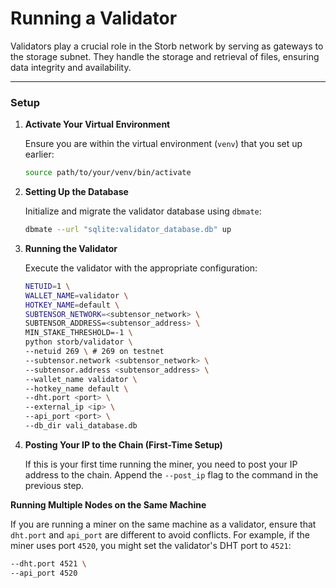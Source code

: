 # Running a Validator

Validators play a crucial role in the Storb network by serving as gateways to the storage subnet. They handle the storage and retrieval of files, ensuring data integrity and availability.

---

### Setup

1. **Activate Your Virtual Environment**

   Ensure you are within the virtual environment (`venv`) that you set up earlier:

   ```sh
   source path/to/your/venv/bin/activate
   ```

2. **Setting Up the Database**

    Initialize and migrate the validator database using `dbmate`:

    ```bash
    dbmate --url "sqlite:validator_database.db" up
    ```

3. **Running the Validator**

    Execute the validator with the appropriate configuration:

    ```sh
    NETUID=1 \
    WALLET_NAME=validator \
    HOTKEY_NAME=default \
    SUBTENSOR_NETWORK=<subtensor_network> \
    SUBTENSOR_ADDRESS=<subtensor_address> \
    MIN_STAKE_THRESHOLD=-1 \
    python storb/validator \
    --netuid 269 \ # 269 on testnet
    --subtensor.network <subtensor_network> \
    --subtensor.address <subtensor_address> \
    --wallet_name validator \
    --hotkey_name default \
    --dht.port <port> \
    --external_ip <ip> \
    --api_port <port> \
    --db_dir vali_database.db
    ```

4. **Posting Your IP to the Chain (First-Time Setup)**

   If this is your first time running the miner, you need to post your IP address to the chain. Append the `--post_ip` flag to the command in the previous step.

**Running Multiple Nodes on the Same Machine**

   If you are running a miner on the same machine as a validator, ensure that `dht.port` and `api_port` are different to avoid conflicts. For example, if the miner uses port `4520`, you might set the validator's DHT port to `4521`:

   ```sh
   --dht.port 4521 \
   --api_port 4520
   ```
